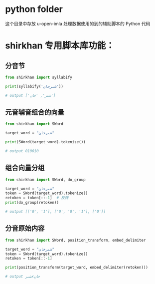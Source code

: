 # python folder

这个目录中存放 u-open-imla 处理数据使用的到的辅助脚本的 Python 代码

# shirkhan 专用脚本库功能：

## 分音节

```python
from shirkhan import syllabify

print(syllabify('شىرخان'))

# output ['شىر', 'خان']
```

## 元音辅音组合的向量

```python
from shirkhan import SWord

target_word = "شىرخان"

print(SWord(target_word).tokenize())

# output 010010
```

## 组合向量分组

```python
from shirkhan import SWord, do_group

target_word = "شىرخان"
token = SWord(target_word).tokenize()
retoken = token[::-1]  # 反转
print(do_group(retoken))

# output [['0', '1'], ['0', '0', '1'], ['0']]
```

## 分音原始内容

```python
from shirkhan import SWord, position_transform, embed_delimiter

target_word = "شىرخان"
token = SWord(target_word).tokenize()
retoken = token[::-1]

print(position_transform(target_word, embed_delimiter(retoken)))

# output شىرxخان
```
